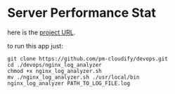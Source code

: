 # Server Performance Stat

here is the <a href="https://roadmap.sh/projects/nginx-log-analyser">project URL</a>.

to run this app just:

    git clone https://github.com/pm-cloudify/devops.git
    cd ./devops/nginx_log_analyzer
    chmod +x nginx_log_analyzer.sh
    mv ./nginx_log_analyzer.sh ./usr/local/bin
    nginx_log_analyzer PATH_TO_LOG_FILE.log
